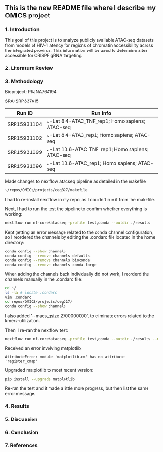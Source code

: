 ## This is the new README file where I describe my OMICS project
### 1. Introduction
This goal of this project is to analyze publicly available ATAC-seq datasets from models of HIV-1 latency for regions of chromatin accessibility across the integrated provirus. This information will be used to determine sites accessible for CRISPR gRNA targeting.

### 2. Literature Review

### 3. Methodology
Bioproject: PRJNA764194

SRA: SRP337615

Run ID		| Run Info
----------------|-------------------------------------------------
SRR15931104	| J-Lat 8.4-ATAC_TNF_rep1; Homo sapiens; ATAC-seq
SRR15931102	| J-Lat 8.4-ATAC_rep1; Homo sapiens; ATAC-seq
SRR15931099	| J-Lat 10.6-ATAC_TNF_rep1; Homo sapiens; ATAC-seq
SRR15931096	| J-Lat 10.6-ATAC_rep1; Homo sapiens; ATAC-seq

Made changes to nextflow atacseq pipeline as detailed in the makefile
```bash
~/repos/OMICs/projects/ceg327/makefile
```
I had to re-install nextflow in my repo, as I couldn't run it from the makefile. 

Next, I had to run the test the pipeline to confirm whether everything is working:
```bash
nextflow run nf-core/atacseq -profile test,conda --outdir ./results
```
Kept getting an error message related to the conda channel configuration, so I reordered the channels by editing the .condarc file located in the home directory:
```bash
conda config --show channels
conda config --remove channels defaults
conda config --remove channels bioconda
conda config --remove channels conda-forge
```
When adding the channels back individually did not work, I reorderd the channels manually in the .condarc file:
```bash
cd ~/
ls -la # locate .condarc
vim .condarc
cd repos/OMICS/projects/ceg327/
conda config --show channels
```
I also added '--macs_gsize 2700000000', to eliminate errors related to the kmers-utilization.

Then, I re-ran the nextflow test:
```bash
nextflow run nf-core/atacseq -profile test,conda --outdir ./results --macs_gsize 2700000000 --email ceg327@drexel.edu -resume
```
Received an error involving matplotlib:
```plaintext
AttributeError: module 'matplotlib.cm' has no attribute 'register_cmap'
```
Upgraded matplotlib to most recent version:
```bash
pip install --upgrade matplotlib
```
Re-ran the test and it made a little more progress, but then list the same error message.

### 4. Results

###  5. Discussion

### 6. Conclusion

### 7. References 




